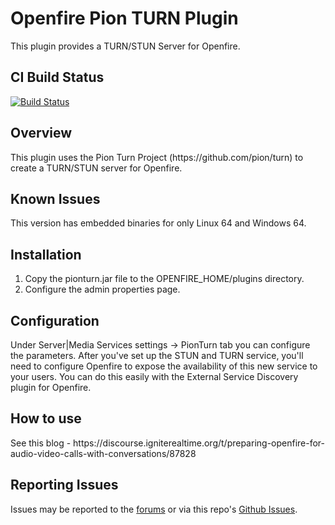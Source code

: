 # Openfire Pion TURN Plugin

This plugin provides a TURN/STUN Server for Openfire.

## CI Build Status

[![Build Status](https://github.com/igniterealtime/openfire-pionturn-plugin/workflows/Java%20CI/badge.svg)](https://github.com/igniterealtime/openfire-pionturn-plugin/actions)

<h2>Overview</h2>

<p>
This plugin uses the Pion Turn Project (https://github.com/pion/turn) to create a TURN/STUN server for Openfire.
</p>

<h2>Known Issues</h2>
This version has embedded binaries for only Linux 64 and Windows 64.
<p>

</p>
<h2>Installation</h2>

<ol>
    <li>Copy the pionturn.jar file to the OPENFIRE_HOME/plugins directory.</li>
    <li>Configure the admin properties page.</li>
</ol>

<h2>Configuration</h2>

Under Server|Media Services settings -> PionTurn tab you can configure the parameters.
After you've set up the STUN and TURN service, you'll need to configure Openfire to expose the availability of this new service to your users. You can do this easily with the External Service Discovery plugin for Openfire.

<h2>How to use</h2>

<p>
See this blog - https://discourse.igniterealtime.org/t/preparing-openfire-for-audio-video-calls-with-conversations/87828
<p/>

## Reporting Issues

Issues may be reported to the [forums](https://discourse.igniterealtime.org) or via this repo's [Github Issues](https://github.com/igniterealtime/openfire-pionturn-plugin).
